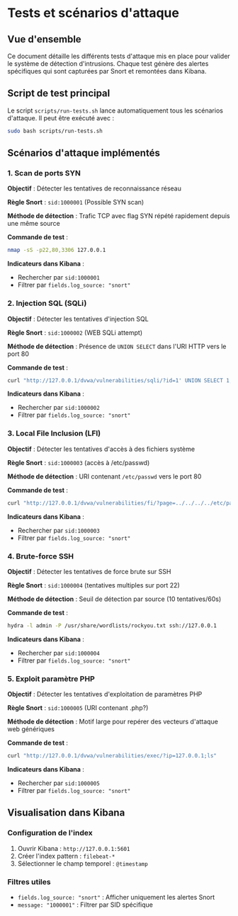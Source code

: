 # Tests et scénarios d'attaque

## Vue d'ensemble

Ce document détaille les différents tests d'attaque mis en place pour valider le système de détection d'intrusions. Chaque test génère des alertes spécifiques qui sont capturées par Snort et remontées dans Kibana.

## Script de test principal

Le script `scripts/run-tests.sh` lance automatiquement tous les scénarios d'attaque. Il peut être exécuté avec :
```bash
sudo bash scripts/run-tests.sh
```

## Scénarios d'attaque implémentés

### 1. Scan de ports SYN

**Objectif** : Détecter les tentatives de reconnaissance réseau

**Règle Snort** : `sid:1000001` (Possible SYN scan)

**Méthode de détection** : Trafic TCP avec flag SYN répété rapidement depuis une même source

**Commande de test** :
```bash
nmap -sS -p22,80,3306 127.0.0.1
```

**Indicateurs dans Kibana** :
- Rechercher par `sid:1000001`
- Filtrer par `fields.log_source: "snort"`

### 2. Injection SQL (SQLi)

**Objectif** : Détecter les tentatives d'injection SQL

**Règle Snort** : `sid:1000002` (WEB SQLi attempt)

**Méthode de détection** : Présence de `UNION SELECT` dans l'URI HTTP vers le port 80

**Commande de test** :
```bash
curl "http://127.0.0.1/dvwa/vulnerabilities/sqli/?id=1' UNION SELECT 1,2,3--&Submit=Submit"
```

**Indicateurs dans Kibana** :
- Rechercher par `sid:1000002`
- Filtrer par `fields.log_source: "snort"`

### 3. Local File Inclusion (LFI)

**Objectif** : Détecter les tentatives d'accès à des fichiers système

**Règle Snort** : `sid:1000003` (accès à /etc/passwd)

**Méthode de détection** : URI contenant `/etc/passwd` vers le port 80

**Commande de test** :
```bash
curl "http://127.0.0.1/dvwa/vulnerabilities/fi/?page=../../../../etc/passwd"
```

**Indicateurs dans Kibana** :
- Rechercher par `sid:1000003`
- Filtrer par `fields.log_source: "snort"`

### 4. Brute-force SSH

**Objectif** : Détecter les tentatives de force brute sur SSH

**Règle Snort** : `sid:1000004` (tentatives multiples sur port 22)

**Méthode de détection** : Seuil de détection par source (10 tentatives/60s)

**Commande de test** :
```bash
hydra -l admin -P /usr/share/wordlists/rockyou.txt ssh://127.0.0.1
```

**Indicateurs dans Kibana** :
- Rechercher par `sid:1000004`
- Filtrer par `fields.log_source: "snort"`

### 5. Exploit paramètre PHP

**Objectif** : Détecter les tentatives d'exploitation de paramètres PHP

**Règle Snort** : `sid:1000005` (URI contenant .php?)

**Méthode de détection** : Motif large pour repérer des vecteurs d'attaque web génériques

**Commande de test** :
```bash
curl "http://127.0.0.1/dvwa/vulnerabilities/exec/?ip=127.0.0.1;ls"
```

**Indicateurs dans Kibana** :
- Rechercher par `sid:1000005`
- Filtrer par `fields.log_source: "snort"`

## Visualisation dans Kibana

### Configuration de l'index

1. Ouvrir Kibana : `http://127.0.0.1:5601`
2. Créer l'index pattern : `filebeat-*`
3. Sélectionner le champ temporel : `@timestamp`

### Filtres utiles

- `fields.log_source: "snort"` : Afficher uniquement les alertes Snort
- `message: "1000001"` : Filtrer par SID spécifique

